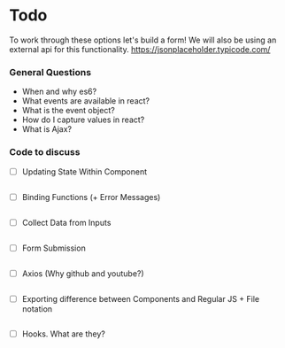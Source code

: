 # Todo

To work through these options let's build a form!
We will also be using an external api for this functionality.
https://jsonplaceholder.typicode.com/

### General Questions

- When and why es6?
- What events are available in react?
- What is the event object?
- How do I capture values in react?
- What is Ajax?

### Code to discuss

- [ ] Updating State Within Component

```js

```

- [ ] Binding Functions (+ Error Messages)

```js

```

- [ ] Collect Data from Inputs

```js

```

- [ ] Form Submission

```js

```

- [ ] Axios (Why github and youtube?)

```js

```

- [ ] Exporting difference between Components and Regular JS + File notation

```js

```

- [ ] Hooks. What are they?

```js

```
